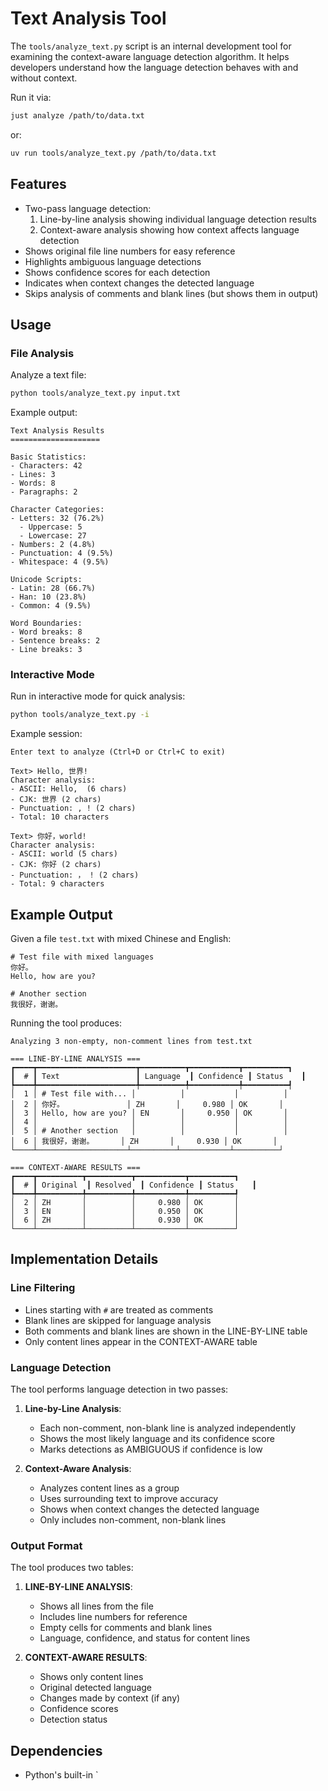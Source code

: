 # Text Analysis Tool

The `tools/analyze_text.py` script is an internal development tool for examining
the context-aware language detection algorithm. It helps developers understand
how the language detection behaves with and without context.

Run it via:

```sh
just analyze /path/to/data.txt
```

or:

```sh
uv run tools/analyze_text.py /path/to/data.txt
```


## Features

- Two-pass language detection:
  1. Line-by-line analysis showing individual language detection results
  2. Context-aware analysis showing how context affects language detection
- Shows original file line numbers for easy reference
- Highlights ambiguous language detections
- Shows confidence scores for each detection
- Indicates when context changes the detected language
- Skips analysis of comments and blank lines (but shows them in output)

## Usage

### File Analysis

Analyze a text file:

```bash
python tools/analyze_text.py input.txt
```

Example output:
```
Text Analysis Results
====================

Basic Statistics:
- Characters: 42
- Lines: 3
- Words: 8
- Paragraphs: 2

Character Categories:
- Letters: 32 (76.2%)
  - Uppercase: 5
  - Lowercase: 27
- Numbers: 2 (4.8%)
- Punctuation: 4 (9.5%)
- Whitespace: 4 (9.5%)

Unicode Scripts:
- Latin: 28 (66.7%)
- Han: 10 (23.8%)
- Common: 4 (9.5%)

Word Boundaries:
- Word breaks: 8
- Sentence breaks: 2
- Line breaks: 3
```

### Interactive Mode

Run in interactive mode for quick analysis:

```bash
python tools/analyze_text.py -i
```

Example session:
```
Enter text to analyze (Ctrl+D or Ctrl+C to exit)

Text> Hello, 世界!
Character analysis:
- ASCII: Hello,  (6 chars)
- CJK: 世界 (2 chars)
- Punctuation: , ! (2 chars)
- Total: 10 characters

Text> 你好，world!
Character analysis:
- ASCII: world (5 chars)
- CJK: 你好 (2 chars)
- Punctuation: ， ! (2 chars)
- Total: 9 characters
```

## Example Output

Given a file `test.txt` with mixed Chinese and English:

```
# Test file with mixed languages
你好。
Hello, how are you?

# Another section
我很好，谢谢。
```

Running the tool produces:

```
Analyzing 3 non-empty, non-comment lines from test.txt

=== LINE-BY-LINE ANALYSIS ===
┏━━━━┳━━━━━━━━━━━━━━━━━━━━━━┳━━━━━━━━━━┳━━━━━━━━━━━┳━━━━━━━━━━┓
┃  # ┃ Text                 ┃ Language  ┃ Confidence ┃ Status    ┃
┡━━━━╇━━━━━━━━━━━━━━━━━━━━━━╇━━━━━━━━━━╇━━━━━━━━━━━╇━━━━━━━━━━┩
│  1 │ # Test file with... │          │           │          │
│  2 │ 你好。              │ ZH       │     0.980 │ OK       │
│  3 │ Hello, how are you? │ EN       │     0.950 │ OK       │
│  4 │                     │          │           │          │
│  5 │ # Another section   │          │           │          │
│  6 │ 我很好，谢谢。      │ ZH       │     0.930 │ OK       │
└────┴────────────────────┴──────────┴───────────┴──────────┘

=== CONTEXT-AWARE RESULTS ===
┏━━━━┳━━━━━━━━━━┳━━━━━━━━━━┳━━━━━━━━━━━┳━━━━━━━━━━┓
┃  # ┃ Original  ┃ Resolved  ┃ Confidence ┃ Status    ┃
┡━━━━╇━━━━━━━━━━╇━━━━━━━━━━╇━━━━━━━━━━━╇━━━━━━━━━━┩
│  2 │ ZH       │          │     0.980 │ OK       │
│  3 │ EN       │          │     0.950 │ OK       │
│  6 │ ZH       │          │     0.930 │ OK       │
└────┴──────────┴──────────┴───────────┴──────────┘
```

## Implementation Details

### Line Filtering

- Lines starting with `#` are treated as comments
- Blank lines are skipped for language analysis
- Both comments and blank lines are shown in the LINE-BY-LINE table
- Only content lines appear in the CONTEXT-AWARE table

### Language Detection

The tool performs language detection in two passes:

1. **Line-by-Line Analysis**:
   - Each non-comment, non-blank line is analyzed independently
   - Shows the most likely language and its confidence score
   - Marks detections as AMBIGUOUS if confidence is low

2. **Context-Aware Analysis**:
   - Analyzes content lines as a group
   - Uses surrounding text to improve accuracy
   - Shows when context changes the detected language
   - Only includes non-comment, non-blank lines

### Output Format

The tool produces two tables:

1. **LINE-BY-LINE ANALYSIS**:
   - Shows all lines from the file
   - Includes line numbers for reference
   - Empty cells for comments and blank lines
   - Language, confidence, and status for content lines

2. **CONTEXT-AWARE RESULTS**:
   - Shows only content lines
   - Original detected language
   - Changes made by context (if any)
   - Confidence scores
   - Detection status

## Dependencies

- Python's built-in `
